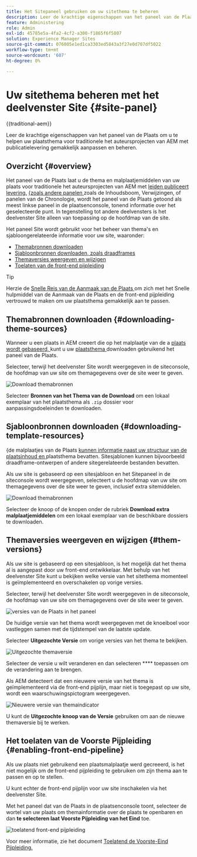 ```yaml
---
title: Het Sitepaneel gebruiken om uw sitethema te beheren
description: Leer de krachtige eigenschappen van het paneel van de Plaats om u te helpen uw plaatsthema voor traditionele het auteursprojecten van AEM met publicatielevering gemakkelijk aanpassen en beheren.
feature: Administering
role: Admin
exl-id: 45785e5a-4fa2-4cf2-a300-f1865f6f5807
solution: Experience Manager Sites
source-git-commit: 076005e1ed1ca3303ed5843a3f27e0d707df5022
workflow-type: tm+mt
source-wordcount: '607'
ht-degree: 0%

---
```



# Uw sitethema beheren met het deelvenster Site {#site-panel}

{{traditional-aem}}

Leer de krachtige eigenschappen van het paneel van de Plaats om u te helpen uw plaatsthema voor traditionele het auteursprojecten van AEM met publicatielevering gemakkelijk aanpassen en beheren.

## Overzicht {#overview}

Het paneel van de Plaats laat u de thema en malplaatjemiddelen van uw plaats voor traditionele het auteursprojecten van AEM met [ leiden publiceert levering.](/help/sites-cloud/authoring/author-publish.md) [ {zoals andere panelen ](/help/sites-cloud/authoring/sites-console/console-side-panel.md) zoals de Inhoudsboom, Verwijzingen, of panelen van de Chronologie, wordt het paneel van de Plaats getoond als meest linkse paneel in de plaatsenconsole, tonend informatie over het geselecteerde punt. In tegenstelling tot andere deelvensters is het deelvenster Site alleen van toepassing op de hoofdmap van de site.

Het paneel Site wordt gebruikt voor het beheer van thema&#39;s en sjabloongerelateerde informatie voor uw site, waaronder:

* [Themabronnen downloaden](#downloading-theme-sources)
* [Sjabloonbronnen downloaden, zoals draadframes](#downloading-template-resources)
* [Themaversies weergeven en wijzigen](#theme-vrsions)
* [Toelaten van de front-end pijpleiding](#enabling-the-front-end-pipeline)

>[!TIP]
>
>Herzie de [ Snelle Reis van de Aanmaak van de Plaats ](/help/journey-sites/quick-site/overview.md) om zich met het Snelle hulpmiddel van de Aanmaak van de Plaats en de front-end pijpleiding vertrouwd te maken om uw plaatsthema gemakkelijk aan te passen.

## Themabronnen downloaden {#downloading-theme-sources}

Wanneer u een plaats in AEM creeert die op het malplaatje van de a [ plaats wordt gebaseerd, ](site-templates.md) kunt u uw [ plaatsthema ](site-themes.md) downloaden gebruikend het paneel van de Plaats.

Selecteer, terwijl het deelvenster Site wordt weergegeven in de siteconsole, de hoofdmap van uw site om themagegevens over de site weer te geven.

![ Download themabronnen ](/help/sites-cloud/administering/assets/download-theme-wireframe.png)

Selecteer **Bronnen van het Thema van de Download** om een lokaal exemplaar van het plaatsthema als `.zip` dossier voor aanpassingsdoeleinden te downloaden.

## Sjabloonbronnen downloaden {#downloading-template-resources}

{de malplaatjes van de Plaats [ kunnen informatie naast uw structuur van de plaatsinhoud en ](site-templates.md) plaatsthema bevatten.[](site-themes.md) Sitesjablonen kunnen bijvoorbeeld draadframe-ontwerpen of andere sitegerelateerde bestanden bevatten.

Als uw site is gebaseerd op een sitesjabloon en het Sitepaneel in de siteconsole wordt weergegeven, selecteert u de hoofdmap van uw site om themagegevens over de site weer te geven, inclusief extra sitemiddelen.

![ Download themabronnen ](/help/sites-cloud/administering/assets/download-theme-wireframe.png)

Selecteer de knoop of de knopen onder de rubriek **Download extra malplaatjemiddelen** om een lokaal exemplaar van de beschikbare dossiers te downloaden.

## Themaversies weergeven en wijzigen {#them-versions}

Als uw site is gebaseerd op een sitesjabloon, is het mogelijk dat het thema al is aangepast door uw front-end ontwikkelaar. Met behulp van het deelvenster Site kunt u bekijken welke versie van het sitethema momenteel is geïmplementeerd en overschakelen op vorige versies.

Selecteer, terwijl het deelvenster Site wordt weergegeven in de siteconsole, de hoofdmap van uw site om themagegevens over de site weer te geven.

![ versies van de Plaats in het paneel ](/help/sites-cloud/administering/assets/theme-versions.png)

De huidige versie van het thema wordt weergegeven met de knoeiboel voor vastleggen samen met de tijdstempel van de laatste update.

Selecteer **Uitgezochte Versie** om vorige versies van het thema te bekijken.

![ Uitgezochte themaversie ](/help/sites-cloud/administering/assets/select-theme-versions.png)

Selecteer de versie u wilt veranderen en dan selecteren **** toepassen om de verandering aan te brengen.

Als AEM detecteert dat een nieuwere versie van het thema is geïmplementeerd via de front-end pijplijn, maar niet is toegepast op uw site, wordt een waarschuwingspictogram weergegeven.

![ Nieuwere versie van themaindicator ](/help/sites-cloud/administering/assets/new-theme-version.png)

U kunt de **Uitgezochte knoop van de Versie** gebruiken om aan de nieuwe themaversie bij te werken.

## Het toelaten van de Voorste Pijpleiding {#enabling-front-end-pipeline}

Als uw plaats niet gebruikend een plaatsmalplaatje werd gecreeerd, is het niet mogelijk om de front-end pijpleiding te gebruiken om zijn thema aan te passen en op te stellen.

U kunt echter de front-end pijplijn voor uw site inschakelen via het deelvenster Site.

Met het paneel dat van de Plaats in de plaatsenconsole toont, selecteer de wortel van uw plaats om themainformatie over de plaats te openbaren en dan **te selecteren laat Voorste Pijpleiding van het Eind** toe.

![ toelatend front-end pijpleiding ](/help/sites-cloud/administering/assets/enable-fep.png)

Voor meer informatie, zie het document [ Toelatend de Voorste-Eind Pijpleiding.](enable-front-end-pipeline.md)
